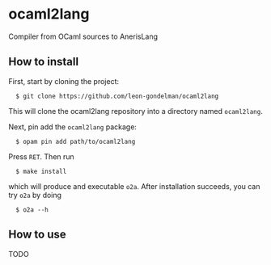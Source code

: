# ocaml2lang
Compiler from OCaml sources to AnerisLang


How to install
--------------
First, start by cloning the project:
```
  $ git clone https://github.com/leon-gondelman/ocaml2lang
```
This will clone the ocaml2lang repository into a directory named `ocaml2lang`.

Next, pin add the `ocaml2lang` package:
```
  $ opam pin add path/to/ocaml2lang
```
Press `RET`. Then run 

```
  $ make install
```
which will produce and executable `o2a`. After installation succeeds, you can try `o2a` by doing
```
  $ o2a --h
```

How to use
--------------
TODO
